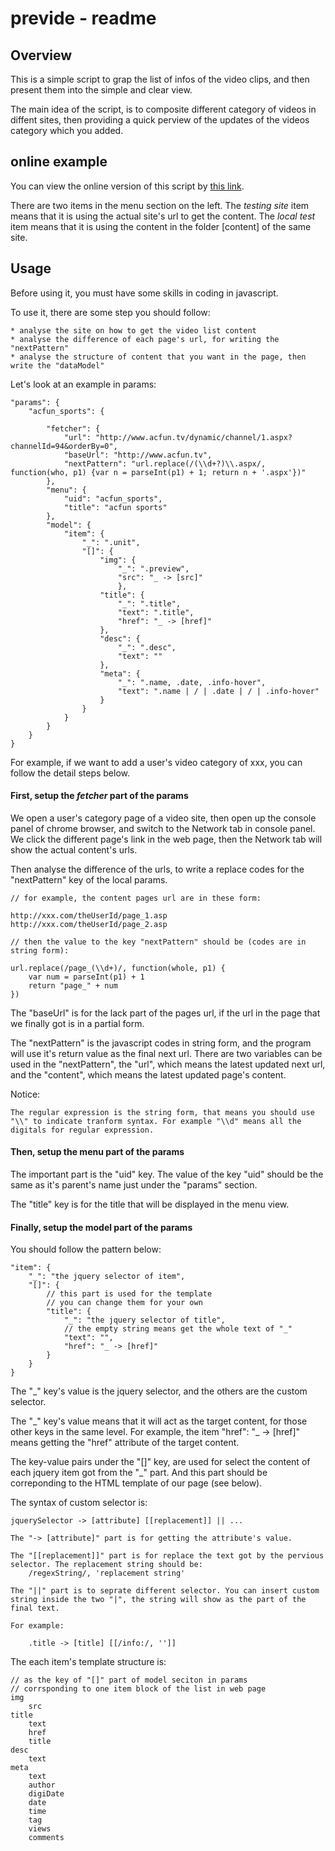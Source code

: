 # previde - readme

## Overview

This is a simple script to grap the list of infos of the video clips, and then present them into the simple and clear view.

The main idea of the script, is to composite different category of videos in diffent sites, then providing a quick perview of the updates of the videos category which you added.

## online example

You can view the online version of this script by [this link](http://ddelphi.github.io/previde).

There are two items in the menu section on the left. The *testing site* item means that it is using the actual site's url to get the content. The *local test* item means that it is using the content in the folder [content] of the same site.

## Usage

Before using it, you must have some skills in coding in javascript.

To use it, there are some step you should follow:

	* analyse the site on how to get the video list content
	* analyse the difference of each page's url, for writing the "nextPattern"
	* analyse the structure of content that you want in the page, then write the "dataModel"

Let's look at an example in params:

	"params": {
		"acfun_sports": {
		
			"fetcher": {
				"url": "http://www.acfun.tv/dynamic/channel/1.aspx?channelId=94&orderBy=0",
				"baseUrl": "http://www.acfun.tv",
				"nextPattern": "url.replace(/(\\d+?)\\.aspx/, function(who, p1) {var n = parseInt(p1) + 1; return n + '.aspx'})"
			},
			"menu": {
				"uid": "acfun_sports",
				"title": "acfun sports"
			},
			"model": {
				"item": {
					"_": ".unit",
					"[]": {
						"img": {
							"_": ".preview",
							"src": "_ -> [src]"
							},
						"title": {
							"_": ".title",
							"text": ".title",
							"href": "_ -> [href]"
						},
						"desc": {
							"_": ".desc",
							"text": ""
						},
						"meta": {
							"_": ".name, .date, .info-hover",
							"text": ".name | / | .date | / | .info-hover"
						}
					}
				}
			}
		}
	}

For example, if we want to add a user's video category of xxx, you can follow the detail steps below.

#### First, setup the *fetcher* part of the params

We open a user's category page of a video site, then open up the console panel of chrome browser, and switch to the Network tab in console panel. We click the different page's link in the web page, then the Network tab will show the actual content's urls.

Then analyse the difference of the urls, to write a replace codes for the "nextPattern" key of the local params.

	// for example, the content pages url are in these form:
	
	http://xxx.com/theUserId/page_1.asp
	http://xxx.com/theUserId/page_2.asp
	
	// then the value to the key "nextPattern" should be (codes are in string form):
	
	url.replace(/page_(\\d+)/, function(whole, p1) {
		var num = parseInt(p1) + 1
		return "page_" + num
	})

The "baseUrl" is for the lack part of the pages url, if the url in the page that we finally got is in a partial form.

The "nextPattern" is the javascript codes in string form, and the program will use it's return value as the final next url. There are two variables can be used in the "nextPattern", the "url", which means the latest updated next url, and the "content", which means the latest updated page's content.
		
Notice:

	The regular expression is the string form, that means you should use "\\" to indicate tranform syntax. For example "\\d" means all the digitals for regular expression.
	
#### Then, setup the menu part of the params
	
The important part is the "uid" key. The value of the key "uid" should be the same as it's parent's name just under the "params" section.

The "title" key is for the title that will be displayed in the menu view.

#### Finally, setup the model part of the params
	
You should follow the pattern below:

	"item": {
		"_": "the jquery selector of item",
		"[]": {
			// this part is used for the template
			// you can change them for your own
			"title": {
				"_": "the jquery selector of title",
				// the empty string means get the whole text of "_"
				"text": "",
				"href": "_ -> [href]"
			}
		}
	}


The "_" key's value is the jquery selector, and the others are the custom selector.

The "\_" key's value means that it will act as the target content, for those other keys in the same level. For example, the item "href": "_ -> [href]" means getting the "href" attribute of the target content.

The key-value pairs under the "[]" key, are used for select the content of each jquery item got from the "_" part. And this part should be correponding to the HTML template of our page (see below).

The syntax of custom selector is:
	
	jquerySelector -> [attribute] [[replacement]] || ...
	
	The "-> [attribute]" part is for getting the attribute's value.
	
	The "[[replacement]]" part is for replace the text got by the pervious selector. The replacement string should be:
		/regexString/, 'replacement string'
	
	The "||" part is to seprate different selector. You can insert custom string inside the two "|", the string will show as the part of the final text.
	
	For example:
	
		.title -> [title] [[/info:/, '']]

The each item's template structure is:

	// as the key of "[]" part of model seciton in params
	// corrsponding to one item block of the list in web page
	img
		src
	title
		text
		href
		title
	desc
		text
	meta
		text
		author
		digiDate
		date
		time
		tag
		views
		comments

